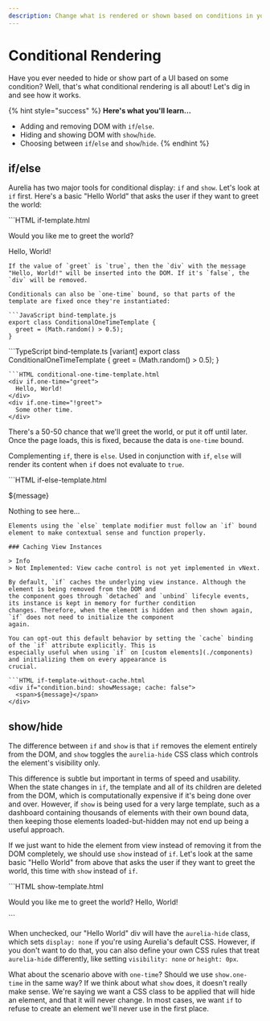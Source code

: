 ```yaml
---
description: Change what is rendered or shown based on conditions in your code.
---
```


# Conditional Rendering

Have you ever needed to hide or show part of a UI based on some condition? Well, that's what conditional rendering is all about! Let's dig in and see how it works.

{% hint style="success" %}
**Here's what you'll learn...**

* Adding and removing DOM with `if`/`else`.
* Hiding and showing DOM with `show`/`hide`.
* Choosing between `if`/`else` and `show`/`hide`.
{% endhint %}

## if/else

Aurelia has two major tools for conditional display: `if` and `show`. Let's look at `if` first. Here's a basic "Hello World" that asks the user if they want to greet the world:

\`\`\`HTML if-template.html

Would you like me to greet the world?

 Hello, World!

```text
If the value of `greet` is `true`, then the `div` with the message "Hello, World!" will be inserted into the DOM. If it's `false`, the `div` will be removed.

Conditionals can also be `one-time` bound, so that parts of the template are fixed once they're instantiated:

```JavaScript bind-template.js
export class ConditionalOneTimeTemplate {
  greet = (Math.random() > 0.5);
}
```

\`\`\`TypeScript bind-template.ts \[variant\] export class ConditionalOneTimeTemplate { greet = \(Math.random\(\) &gt; 0.5\); }

```text
```HTML conditional-one-time-template.html
<div if.one-time="greet">
  Hello, World!
</div>
<div if.one-time="!greet">
  Some other time.
</div>
```

There's a 50-50 chance that we'll greet the world, or put it off until later. Once the page loads, this is fixed, because the data is `one-time` bound.

Complementing `if`, there is `else`. Used in conjunction with `if`, `else` will render its content when `if` does not evaluate to `true`.

\`\`\`HTML if-else-template.html

 ${message}

 Nothing to see here...

```text
Elements using the `else` template modifier must follow an `if` bound element to make contextual sense and function properly.

### Caching View Instances

> Info
> Not Implemented: View cache control is not yet implemented in vNext.

By default, `if` caches the underlying view instance. Although the element is being removed from the DOM and
the component goes through `detached` and `unbind` lifecyle events, its instance is kept in memory for further condition
changes. Therefore, when the element is hidden and then shown again, `if` does not need to initialize the component
again.

You can opt-out this default behavior by setting the `cache` binding of the `if` attribute explicitly. This is
especially useful when using `if` on [custom elements](./components) and initializing them on every appearance is
crucial.

```HTML if-template-without-cache.html
<div if="condition.bind: showMessage; cache: false">
  <span>${message}</span>
</div>
```

## show/hide

The difference between `if` and `show` is that `if` removes the element entirely from the DOM, and `show` toggles the `aurelia-hide` CSS class which controls the element's visibility only.

This difference is subtle but important in terms of speed and usability. When the state changes in `if`, the template and all of its children are deleted from the DOM, which is computationally expensive if it's being done over and over. However, if `show` is being used for a very large template, such as a dashboard containing thousands of elements with their own bound data, then keeping those elements loaded-but-hidden may not end up being a useful approach.

If we just want to hide the element from view instead of removing it from the DOM completely, we should use `show` instead of `if`. Let's look at the same basic "Hello World" from above that asks the user if they want to greet the world, this time with `show` instead of `if`.

\`\`\`HTML show-template.html

 Would you like me to greet the world? Hello, World!

\`\`\`

When unchecked, our "Hello World" div will have the `aurelia-hide` class, which sets `display: none` if you're using Aurelia's default CSS. However, if you don't want to do that, you can also define your own CSS rules that treat `aurelia-hide` differently, like setting `visibility: none` or `height: 0px`.

What about the scenario above with `one-time`? Should we use `show.one-time` in the same way? If we think about what `show` does, it doesn't really make sense. We're saying we want a CSS class to be applied that will hide an element, and that it will never change. In most cases, we want `if` to refuse to create an element we'll never use in the first place.

